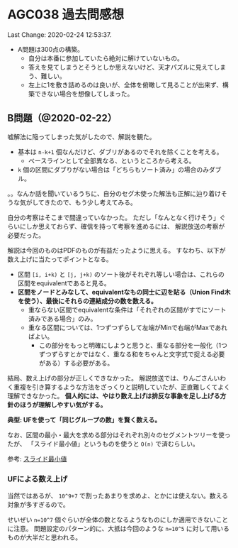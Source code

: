 # AGC038 過去問感想

Last Change: 2020-02-24 12:53:37.

- A問題は300点の構築。
  - 自分は本番に参加していたら絶対に解けていないもの。
  - 答えを見てしまうとそうとしか思えないけど、天才パズルに見えてしまう、難しい。
  - 左上に1を敷き詰めるのは良いが、全体を俯瞰して見ることが出来ず、構築できない場合を想像してしまった。

## B問題（@2020-02-22）

嘘解法に陥ってしまった気がしたので、解説を観た。

- 基本は `n-k+1` 個なんだけど、ダブリがあるのでそれを除くことを考える。
  - ベースラインとして全部異なる、というところから考える。
- `k` 個の区間にダブりがない場合は「どちらもソート済み」の場合のみダブル。

。。なんか話を聞いているうちに、自分のセグ木使った解法も正解に辿り着けそうな気がしてきたので、もう少し考えてみる。

自分の考察はそこまで間違っていなかった。
ただし「なんとなく行けそう」ぐらいにしか思えておらず、確信を持って考察を進めるには、
解説放送の考察が必要だった。

解説は今回のものはPDFのものが有益だったように思える。
すなわち、以下が数え上げに当たってポイントとなる。

- 区間 `[i, i+k)` と `[j, j+k)` のソート後がそれぞれ等しい場合は、これらの区間をequivalentであると見る。
- **区間をノードとみなして、equivalentなもの同士に辺を貼る（Union Find木を使う）、最後にそれらの連結成分の数を数える。**
  - 重ならない区間でequivalentな条件は「それぞれの区間がすでにソート済みである場合」のみ。
  - 重なる区間については、1つずつずらして左端がMinで右端がMaxであればよい。
    - この部分をもっと明確にしようと思うと、重なる部分を一般化（1つずつずらすとかではなく、重なる和をちゃんと文字式で捉える必要がある）する必要がある。

結局、数え上げの部分が正しくできなかった。
解説放送では、りんごさんいわく重複を引き算するような方法をざっくりと説明していたが、正直難しくてよく理解できなかった。
**個人的には、やはり数え上げは排反な事象を足し上げる方針のほうが理解しやすい気がする。**

**典型: UFを使って「同じグループの数」を賢く数える。**

なお、区間の最小・最大を求める部分はそれぞれ別々のセグメントツリーを使ったが、
「スライド最小値」というものを使うと `O(n)` で済むらしい。

参考: [スライド最小値](http://statmodeling.hatenablog.com/entry/ant-book-slide-min)

### UFによる数え上げ

当然ではあるが、 `10^9+7` で割ったあまりを求めよ、とかには使えない。数える対象が多すぎるので。

せいぜい `n=10^7` 個ぐらいが全体の数となるようなものにしか適用できないことに注意。
問題設定のパターン的に、大抵は今回のような `n=10^5` に対して用いるものが大半だと思われる。

